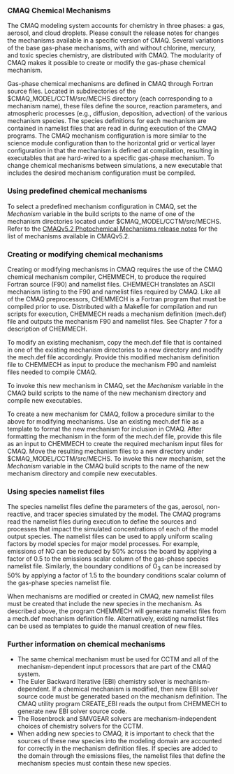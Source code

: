 
### CMAQ Chemical Mechanisms

The CMAQ modeling system accounts for chemistry in three phases: a gas, aerosol, and cloud droplets. Please consult the release notes for changes the mechanisms available in a specific version of CMAQ. Several variations of the base gas-phase mechanisms, with and without chlorine, mercury, and toxic species chemistry, are distributed with CMAQ. The modularity of CMAQ makes it possible to create or modify the gas-phase chemical mechanism.

Gas-phase chemical mechanisms are defined in CMAQ through Fortran source files. Located in subdirectories of the $CMAQ_MODEL/CCTM/src/MECHS directory (each corresponding to a mechanism name), these files define the source, reaction parameters, and atmospheric processes (e.g., diffusion, deposition, advection) of the various mechanism species. The species definitions for each mechanism are contained in namelist files that are read in during execution of the CMAQ programs. The CMAQ mechanism configuration is more similar to the science module configuration than to the horizontal grid or vertical layer configuration in that the mechanism is defined at compilation, resulting in executables that are hard-wired to a specific gas-phase mechanism. To change chemical mechanisms between simulations, a new executable that includes the desired mechanism configuration must be compiled.

### Using predefined chemical mechanisms

To select a predefined mechanism configuration in CMAQ, set the *Mechanism* variable in the build scripts to the name of one of the mechanism directories located under $CMAQ_MODEL/CCTM/src/MECHS. Refer to the [CMAQv5.2 Photochemical Mechanisms release notes](https://github.com/USEPA/CMAQ/blob/5.2/CCTM/docs/Release_Notes/CMAQv5.2_Mechanisms.md) for the list of mechanisms available in CMAQv5.2.

### Creating or modifying chemical mechanisms

Creating or modifying mechanisms in CMAQ requires the use of the CMAQ chemical mecha­nism compiler, CHEMMECH, to produce the required Fortran source (F90) and namelist files. CHEMMECH translates an ASCII mechanism listing to the F90 and namelist files required by CMAQ. Like all of the CMAQ preprocessors, CHEMMECH is a Fortran program that must be compiled prior to use. Distributed with a Makefile for compilation and run scripts for execution, CHEMMECH reads a mechanism definition (mech.def) file and outputs the mechanism F90 and namelist files. See Chapter 7 for a description of CHEMMECH.

To modify an existing mechanism, copy the mech.def file that is contained in one of the existing mechanism directories to a new directory and modify the mech.def file accordingly. Provide this modified mechanism definition file to CHEMMECH as input to produce the mechanism F90 and namleist files needed to compile CMAQ.  

To invoke this new mechanism in CMAQ, set the *Mechanism* variable in the CMAQ build scripts to the name of the new mechanism directory and compile new executables.

To create a new mechanism for CMAQ, follow a procedure similar to the above for modifying mechanisms. Use an existing mech.def file as a template to format the new mechanism for inclusion in CMAQ. After formatting the mechanism in the form of the mech.def file, provide this file as an input to CHEMMECH to create the required mechanism input files for CMAQ. Move the resulting mechanism files to a new directory under $CMAQ_MODEL/CCTM/src/MECHS. To invoke this new mechanism, set the *Mechanism* variable in the CMAQ build scripts to the name of the new mechanism directory and compile new executables.

### Using species namelist files

The species namelist files define the parameters of the gas, aerosol, non-reactive, and tracer species simulated by the model. The CMAQ programs read the namelist files during execution to define the sources and processes that impact the simulated concentrations of each of the model output species. The namelist files can be used to apply uniform scaling factors by model species for major model processes. For example, emissions of NO can be reduced by 50% across the board by applying a factor of 0.5 to the emissions scalar column of the gas-phase species namelist file. Similarly, the boundary conditions of O<sub>3</sub> can be increased by 50% by applying a factor of 1.5 to the boundary conditions scalar column of the gas-phase species namelist file.


When mechanisms are modified or created in CMAQ, new namelist files must be created that include the new species in the mechanism. As described above, the program CHEMMECH will generate namelist files from a mech.def mechanism definition file.  Alternatively, existing namelist files can be used as templates to guide the manual creation of new files.

### Further information on chemical mechanisms

-   The same chemical mechanism must be used for CCTM and all of the mechanism-dependent input processors that are part of the CMAQ system.
-   The Euler Backward Iterative (EBI) chemistry solver is mechanism-dependent. If a chemical mechanism is modified, then new EBI solver source code must be generated based on the mechanism definition. The CMAQ utility program CREATE_EBI reads the output from CHEMMECH to generate new EBI solver source code. 
-   The Rosenbrock and SMVGEAR solvers are mechanism-independent choices of chemistry solvers for the CCTM.
-   When adding new species to CMAQ, it is important to check that the sources of these new species into the modeling domain are accounted for correctly in the mechanism definition files. If species are added to the domain through the emissions files, the namelist files that define the mechanism species must contain these new species.

